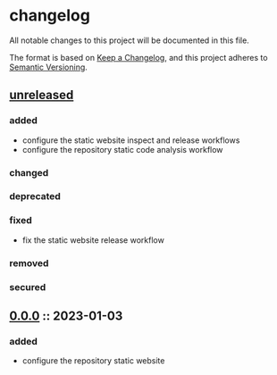 # changelog

All notable changes to this project will be documented in this file.

The format is based on [Keep a Changelog][changelog],
and this project adheres to [Semantic Versioning][semver].

## [unreleased]

### added

- configure the static website inspect and release workflows
- configure the repository static code analysis workflow

### changed

### deprecated

### fixed

- fix the static website release workflow

### removed

### secured

## [0.0.0] :: 2023-01-03

### added

- configure the repository static website

[0.0.0]: https://github.com/derftx/derftx.github.io/releases
[changelog]: https://keepachangelog.com/en/1.0.0
[semver]: https://semver.org/spec/v2.0.0.html
[unreleased]: https://github.com/derftx/derftx.github.io
